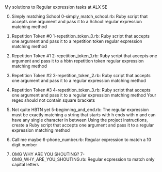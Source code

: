 My solutions to Regular expression tasks at ALX SE


0. Simply matching School
	0-simply_match_school.rb: Ruby script that accepts one argument and pass it to a School regular expression matching method


1. Repetition Token #0
	1-repetition_token_0.rb: Ruby script that accepts one argument and pass it to a repetition token regular expression matching method


2. Repetition Token #1
	2-repetition_token_1.rb: Ruby script that accepts one argument and pass it to a hbtn repetition token regular expression matching method


3. Repetition Token #2
	3-repetition_token_2.rb: Ruby script that accepts one argument and pass it to a regular expression matching method


4. Repetition Token #3
	4-repetition_token_3.rb: Ruby script that accepts one argument and pass it to a regular expression matching method
		Your regex should not contain square brackets


5. Not quite HBTN yet
	5-beginning_and_end.rb: The regular expression must be exactly matching a string that starts with h ends with n and can have any single character in between
		Using the project instructions, create a Ruby script that accepts one argument and pass it to a regular expression matching method


6. Call me maybe
	6-phone_number.rb: Regular expression to match a 10 digit number


7. OMG WHY ARE YOU SHOUTING?
	7-OMG_WHY_ARE_YOU_SHOUTING.rb: Regular ecpression to match only capital letters

